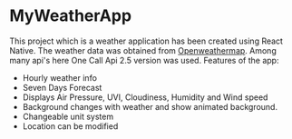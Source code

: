 # MyWeatherApp
This project which is a weather application has been created using React Native. The weather data was obtained from [Openweathermap](https://openweathermap.org/).
Among many api's here One Call Api 2.5 version was used.
Features of the app:
* Hourly weather info
* Seven Days Forecast
* Displays Air Pressure, UVI, Cloudiness, Humidity and Wind speed
* Background changes with weather and show animated background.
* Changeable unit system
* Location can be modified
